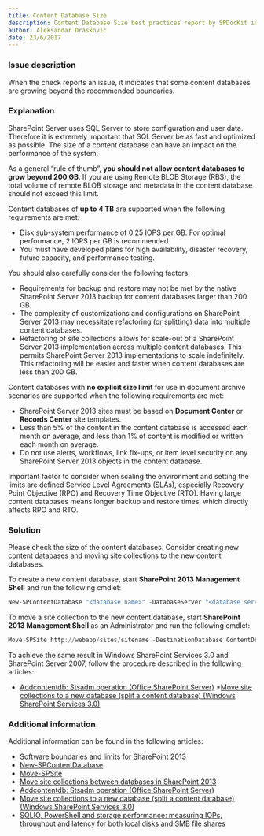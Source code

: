 ```yaml
---
title: Content Database Size
description: Content Database Size best practices report by SPDocKit indicates that some content databases are growing beyond the recommended boundaries.
author: Aleksandar Draskovic 
date: 23/6/2017
---
```

### Issue description
When the check reports an issue, it indicates that some content databases are growing beyond the recommended boundaries.
### Explanation
SharePoint Server uses SQL Server to store configuration and user data. Therefore it is extremely important that SQL Server be as fast and optimized as possible. The size of a content database can have an impact on the performance of the system.

As a general “rule of thumb”, **you should not allow content databases to grow beyond 200 GB**. If you are using Remote BLOB Storage (RBS), the total volume of remote BLOB storage and metadata in the content database should not exceed this limit.

Content databases of **up to 4 TB** are supported when the following requirements are met:
* Disk sub-system performance of 0.25 IOPS per GB. For optimal performance, 2 IOPS per GB is recommended.
* You must have developed plans for high availability, disaster recovery, future capacity, and performance testing.

You should also carefully consider the following factors:
* Requirements for backup and restore may not be met by the native SharePoint Server 2013 backup for content databases larger than 200 GB.
* The complexity of customizations and configurations on SharePoint Server 2013 may necessitate refactoring (or splitting) data into multiple content databases.
* Refactoring of site collections allows for scale-out of a SharePoint Server 2013 implementation across multiple content databases. This permits SharePoint Server 2013 implementations to scale indefinitely. This refactoring will be easier and faster when content databases are less than 200 GB.

Content databases with **no explicit size limit** for use in document archive scenarios are supported when the following requirements are met:
* SharePoint Server 2013 sites must be based on **Document Center** or **Records Center** site templates.
* Less than 5% of the content in the content database is accessed each month on average, and less than 1% of content is modified or written each month on average.
* Do not use alerts, workflows, link fix-ups, or item level security on any SharePoint Server 2013 objects in the content database.

Important factor to consider when scaling the environment and setting the limits are defined Service Level Agreements (SLAs), especially Recovery Point Objective (RPO) and Recovery Time Objective (RTO). Having large content databases means longer backup and restore times, which directly affects RPO and RTO.
### Solution
Please check the size of the content databases. Consider creating new content databases and moving site collections to the new content databases.

To create a new content database, start **SharePoint 2013 Management Shell** and run the following cmdlet:
```powershell
New-SPContentDatabase "<database name>" -DatabaseServer "<database server / alias>" -WebApplication http://sitename
```
To move a site collection to the new content database, start **SharePoint 2013 Management Shell** as an Administrator and run the following cmdlet:
```powershell
Move-SPSite http://webapp/sites/sitename -DestinationDatabase ContentDb2
```
To achieve the same result in Windows SharePoint Services 3.0 and SharePoint Server 2007, follow the procedure described in the following articles:
* <a href="https://technet.microsoft.com/en-us/library/cc263422(v=office.12).aspx">Addcontentdb: Stsadm operation (Office SharePoint Server)</a>
*<a href="https://technet.microsoft.com/en-us/library/cc825327(v=office.12).aspx">Move site collections to a new database (split a content database) (Windows SharePoint Services 3.0)</a>

### Additional information 
Additional information can be found in the following articles:
* [Software boundaries and limits for SharePoint 2013](https://technet.microsoft.com/en-us/library/cc262787.aspx)
* [New-SPContentDatabase](https://technet.microsoft.com/en-us/library/ff607572.aspx)
* [Move-SPSite](https://technet.microsoft.com/en-us/library/ff607915.aspx)
* [Move site collections between databases in SharePoint 2013](https://technet.microsoft.com/en-us/library/cc825328.aspx)
* <a href="https://technet.microsoft.com/en-us/library/cc263422(v=office.12).aspx">Addcontentdb: Stsadm operation (Office SharePoint Server)</a>
* <a href="https://technet.microsoft.com/en-us/library/cc825327(v=office.12).aspx">Move site collections to a new database (split a content database) (Windows SharePoint Services 3.0)</a>
* [SQLIO, PowerShell and storage performance: measuring IOPs, throughput and latency for both local disks and SMB file shares](https://blogs.technet.microsoft.com/josebda/2013/03/28/sqlio-powershell-and-storage-performance-measuring-iops-throughput-and-latency-for-both-local-disks-and-smb-file-shares/)
